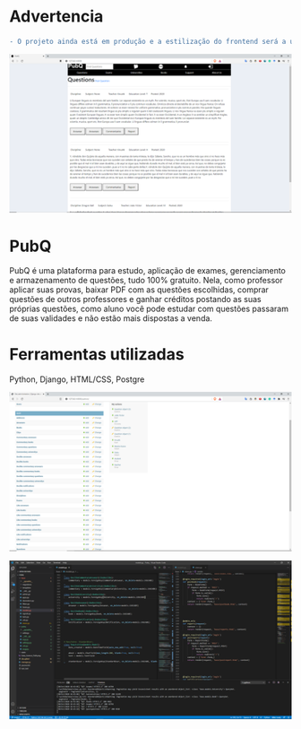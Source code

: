 # Advertencia

```diff
- O projeto ainda está em produção e a estilização do frontend será a última etapa.
```
![](Pubq1.png)

# PubQ

PubQ é uma plataforma para estudo, aplicação de exames, gerenciamento e armazenamento de questões, tudo 100% gratuito. Nela, como professor aplicar suas provas, baixar
PDF com as questões escolhidas, comprar questões de outros professores e ganhar créditos postando as suas próprias questões, como aluno você pode estudar com questões passaram de suas validades e não estão mais dispostas a venda.

# Ferramentas utilizadas

Python, Django, HTML/CSS, Postgre

![](Pubq3.png)

![](Pubq2.png)
